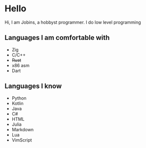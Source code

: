 # Hello
Hi, I am Jobins, a hobbyst programmer. I do low level programming

## Languages I am comfortable with
- Zig
- C/C++
- ~~Rust~~
- x86 asm
- Dart

## Languages I know
- Python
- Kotlin
- Java
- C#
- HTML
- Julia
- Markdown
- Lua
- VimScript
